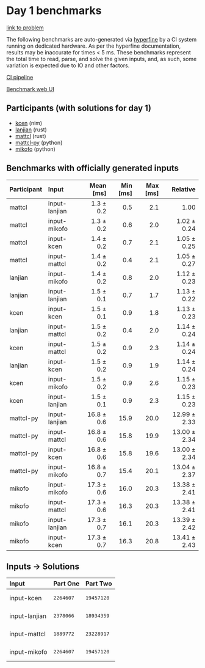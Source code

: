 # Day 1 benchmarks

[link to problem](https://adventofcode.com/2024/day/1)

The following benchmarks are auto-generated via
[hyperfine](https://github.com/sharkdp/hyperfine) by a CI system running on
dedicated hardware. As per the hyperfine documentation, results may be
inaccurate for times < 5 ms. These benchmarks represent the total time to read,
parse, and solve the given inputs, and, as such, some variation is expected due
to IO and other factors.

[CI pipeline](http://ci.papercode.net:8080/teams/main/pipelines/aoc2024)

[Benchmark web UI](https://aoc.ancalagon.black)


## Participants (with solutions for day 1)

- [kcen](https://github.com/kcen/aoc2024) (nim)
- [lanjian](https://github.com/lanjian/aoc-2024) (rust)
- [mattcl](https://github.com/mattcl/aoc2024) (rust)
- [mattcl-py](https://github.com/mattcl/aoc2024-py) (python)
- [mikofo](https://github.com/mikofo/aoc2024) (python)


## Benchmarks with officially generated inputs

| Participant | Input | Mean [ms] | Min [ms] | Max [ms] | Relative |
|:---|:---|---:|---:|---:|---:|
| mattcl | input-lanjian | 1.3 ± 0.2 | 0.5 | 2.1 | 1.00 |
| mattcl | input-mikofo | 1.3 ± 0.2 | 0.6 | 2.0 | 1.02 ± 0.24 |
| mattcl | input-kcen | 1.4 ± 0.2 | 0.7 | 2.1 | 1.05 ± 0.25 |
| mattcl | input-mattcl | 1.4 ± 0.2 | 0.4 | 2.1 | 1.05 ± 0.27 |
| lanjian | input-mikofo | 1.4 ± 0.2 | 0.8 | 2.0 | 1.12 ± 0.23 |
| lanjian | input-lanjian | 1.5 ± 0.1 | 0.7 | 1.7 | 1.13 ± 0.22 |
| kcen | input-kcen | 1.5 ± 0.1 | 0.9 | 1.8 | 1.13 ± 0.23 |
| lanjian | input-mattcl | 1.5 ± 0.2 | 0.4 | 2.0 | 1.14 ± 0.24 |
| kcen | input-mattcl | 1.5 ± 0.2 | 0.9 | 2.3 | 1.14 ± 0.24 |
| lanjian | input-kcen | 1.5 ± 0.2 | 0.9 | 1.9 | 1.14 ± 0.24 |
| kcen | input-mikofo | 1.5 ± 0.2 | 0.9 | 2.6 | 1.15 ± 0.23 |
| kcen | input-lanjian | 1.5 ± 0.1 | 0.9 | 2.3 | 1.15 ± 0.23 |
| mattcl-py | input-lanjian | 16.8 ± 0.6 | 15.9 | 20.0 | 12.99 ± 2.33 |
| mattcl-py | input-mattcl | 16.8 ± 0.6 | 15.8 | 19.9 | 13.00 ± 2.34 |
| mattcl-py | input-kcen | 16.8 ± 0.6 | 15.8 | 19.6 | 13.00 ± 2.34 |
| mattcl-py | input-mikofo | 16.8 ± 0.7 | 15.4 | 20.1 | 13.04 ± 2.37 |
| mikofo | input-mikofo | 17.3 ± 0.6 | 16.0 | 20.3 | 13.38 ± 2.41 |
| mikofo | input-mattcl | 17.3 ± 0.6 | 16.3 | 20.3 | 13.38 ± 2.41 |
| mikofo | input-lanjian | 17.3 ± 0.7 | 16.1 | 20.3 | 13.39 ± 2.42 |
| mikofo | input-kcen | 17.3 ± 0.7 | 16.3 | 20.8 | 13.41 ± 2.43 |


## Inputs -> Solutions

| Input | Part One | Part Two |
|:---|:---|:---|
|input-kcen|<pre>2264607</pre>|<pre>19457120</pre>|
|input-lanjian|<pre>2378066</pre>|<pre>18934359</pre>|
|input-mattcl|<pre>1889772</pre>|<pre>23228917</pre>|
|input-mikofo|<pre>2264607</pre>|<pre>19457120</pre>|